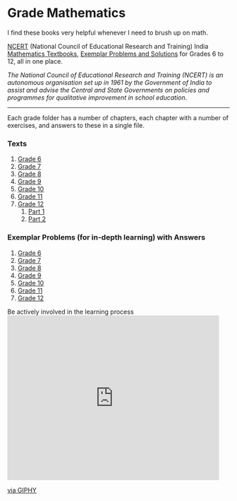 # Grade Mathematics

I find these books very helpful whenever I need to brush up on math.

[NCERT](http://ncert.nic.in/) (National Council of Educational Research and Training) India [Mathematics Textbooks](http://ncert.nic.in/textbook/textbook.htm), [Exemplar Problems and Solutions](http://www.ncert.nic.in/exemplar/exemplar.html) for Grades 6 to 12, all in one place.

*The National Council of Educational Research and Training (NCERT) is an autonomous organisation set up in 1961 by the Government of India to assist and advise the Central and State Governments on policies and programmes for qualitative improvement in school education*.

---

Each grade folder has a number of chapters, each chapter with a number of exercises, and answers to these in a single file.

### Texts
1. [Grade 6](https://github.com/srigalibe/NCERT_India_Grade_Mathematics/tree/master/grade_6/text_book)
2. [Grade 7](https://github.com/srigalibe/NCERT_India_Grade_Mathematics/tree/master/grade_7/text_book)
3. [Grade 8](https://github.com/srigalibe/NCERT_India_Grade_Mathematics/tree/master/grade_8/text_book)
4. [Grade 9](https://github.com/srigalibe/NCERT_India_Grade_Mathematics/tree/master/grade_9/text_book)
5. [Grade 10](https://github.com/srigalibe/NCERT_India_Grade_Mathematics/tree/master/grade_10/text_book)
6. [Grade 11](https://github.com/srigalibe/NCERT_India_Grade_Mathematics/tree/master/grade_11/text_book)
7. [Grade 12](https://github.com/srigalibe/NCERT_India_Grade_Mathematics/tree/master/grade_12/text_book)
    1. [Part 1](https://github.com/srigalibe/NCERT_India_Grade_Mathematics/tree/master/grade_12/text_book/part_1)
    2. [Part 2](https://github.com/srigalibe/NCERT_India_Grade_Mathematics/tree/master/grade_12/text_book/part_2)


### Exemplar Problems (for in-depth learning) with Answers
1. [Grade 6](https://github.com/srigalibe/NCERT_India_Grade_Mathematics/tree/master/grade_6/exemplar_problems)
2. [Grade 7](https://github.com/srigalibe/NCERT_India_Grade_Mathematics/tree/master/grade_7/exemplar_problems)
3. [Grade 8](https://github.com/srigalibe/NCERT_India_Grade_Mathematics/tree/master/grade_8/exemplar_problems)
4. [Grade 9](https://github.com/srigalibe/NCERT_India_Grade_Mathematics/tree/master/grade_9/exemplar_problems)
5. [Grade 10](https://github.com/srigalibe/NCERT_India_Grade_Mathematics/tree/master/grade_10/exemplar_problems)
6. [Grade 11](https://github.com/srigalibe/NCERT_India_Grade_Mathematics/tree/master/grade_11/exemplar_problems)
7. [Grade 12](https://github.com/srigalibe/NCERT_India_Grade_Mathematics/tree/master/grade_12/exemplar_problems)

Be actively involved in the learning process <iframe src="https://giphy.com/embed/GU6nJyegVlZHW" width="480" height="373" frameBorder="0" class="giphy-embed" allowFullScreen></iframe><p><a href="https://giphy.com/gifs/baby-learning-hour-GU6nJyegVlZHW">via GIPHY</a></p>
